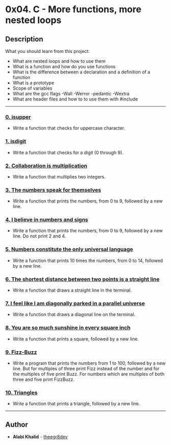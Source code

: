 # 0x04. C - More functions, more nested loops

## Description
What you should learn from this project:

* What are nested loops and how to use them
* What is a function and how do you use functions 
* What is the difference between a declaration and a definition of a function
* What is a prototype
* Scope of variables
* What are the gcc flags -Wall -Werror -pedantic -Wextra
* What are header files and how to to use them with #include

---

### [0. isupper](./0-isupper.c)
* Write a function that checks for uppercase character.

### [1. isdigit](./1-isdigit.c)
* Write a function that checks for a digit (0 through 9).

### [2. Collaboration is multiplication](./2-mul.c)
* Write a function that multiplies two integers.

### [3. The numbers speak for themselves](./3-print_numbers.c)
* Write a function that prints the numbers, from 0 to 9, followed by a new line.

### [4. I believe in numbers and signs](./4-print_most_numbers.c)
* Write a function that prints the numbers, from 0 to 9, followed by a new line. Do not print 2 and 4.

### [5. Numbers constitute the only universal language](./5-more_numbers.c)
* Write a function that prints 10 times the numbers, from 0 to 14, followed by a new line.

### [6. The shortest distance between two points is a straight line](./6-print_line.c)
* Write a function that draws a straight line in the terminal.

### [7. I feel like I am diagonally parked in a parallel universe](./7-print_diagonal.c)
* Write a function that draws a diagonal line on the terminal.

### [8. You are so much sunshine in every square inch](./8-print_square.c)
* Write a function that prints a square, followed by a new line.

### [9. Fizz-Buzz](./9-fizz_buzz.c)
* Write a program that prints the numbers from 1 to 100, followed by a new line. But for multiples of three print Fizz instead of the number and for the multiples of five print Buzz. For numbers which are multiples of both three and five print FizzBuzz.

### [10. Triangles](./10-print_triangle.c)
* Write a function that prints a triangle, followed by a new line.

---

## Author
* **Alabi Khalid** - [theegr8dev](https://github.com/theegr8dev)
